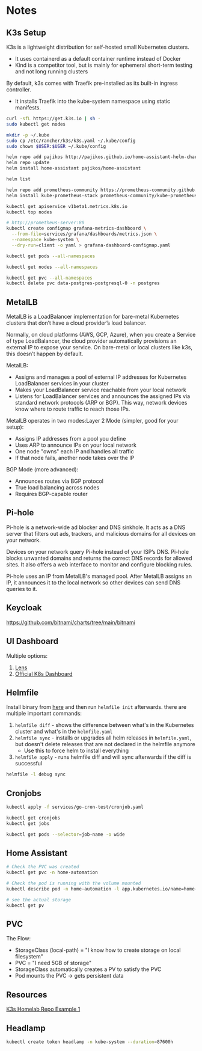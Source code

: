 # Notes

## K3s Setup

K3s is a lightweight distribution for self-hosted small Kubernetes clusters.

- It uses containerd as a default container runtime instead of Docker
- Kind is a competitor tool, but is mainly for ephemeral short-term testing and not long running clusters

By default, k3s comes with Traefik pre-installed as its built-in ingress controller.

- It installs Traefik into the kube-system namespace using static manifests.

```sh
curl -sfL https://get.k3s.io | sh -
sudo kubectl get nodes

mkdir -p ~/.kube
sudo cp /etc/rancher/k3s/k3s.yaml ~/.kube/config
sudo chown $USER:$USER ~/.kube/config

helm repo add pajikos http://pajikos.github.io/home-assistant-helm-chart/
helm repo update
helm install home-assistant pajikos/home-assistant

helm list

helm repo add prometheus-community https://prometheus-community.github.io/helm-charts
helm install kube-prometheus-stack prometheus-community/kube-prometheus-stack --namespace monitoring --create-namespace

kubectl get apiservice v1beta1.metrics.k8s.io
kubectl top nodes

# http://prometheus-server:80
kubectl create configmap grafana-metrics-dashboard \
  --from-file=services/grafana/dashboards/metrics.json \
  --namespace kube-system \
  --dry-run=client -o yaml > grafana-dashboard-configmap.yaml

kubectl get pods --all-namespaces

kubectl get nodes --all-namespaces

kubectl get pvc --all-namespaces
kubectl delete pvc data-postgres-postgresql-0 -n postgres
```

## MetalLB

MetalLB is a LoadBalancer implementation for bare-metal Kubernetes clusters that don’t have a cloud provider’s load balancer.

Normally, on cloud platforms (AWS, GCP, Azure), when you create a Service of type LoadBalancer, the cloud provider automatically provisions an external IP to expose your service. On bare-metal or local clusters like k3s, this doesn’t happen by default.

MetalLB:

- Assigns and manages a pool of external IP addresses for Kubernetes LoadBalancer services in your cluster
- Makes your LoadBalancer service reachable from your local network
- Listens for LoadBalancer services and announces the assigned IPs via standard network protocols (ARP or BGP). This way, network devices know where to route traffic to reach those IPs.

MetalLB operates in two modes:Layer 2 Mode (simpler, good for your setup):

- Assigns IP addresses from a pool you define
- Uses ARP to announce IPs on your local network
- One node "owns" each IP and handles all traffic
- If that node fails, another node takes over the IP

BGP Mode (more advanced):

- Announces routes via BGP protocol
- True load balancing across nodes
- Requires BGP-capable router

## Pi-hole

Pi-hole is a network-wide ad blocker and DNS sinkhole. It acts as a DNS server that filters out ads, trackers, and malicious domains for all devices on your network.

Devices on your network query Pi-hole instead of your ISP’s DNS. Pi-hole blocks unwanted domains and returns the correct DNS records for allowed sites. It also offers a web interface to monitor and configure blocking rules.

Pi-hole uses an IP from MetalLB's managed pool. After MetalLB assigns an IP, it announces it to the local network so other devices can send DNS queries to it.

## Keycloak

https://github.com/bitnami/charts/tree/main/bitnami

## UI Dashboard

Multiple options:

1. [Lens](https://k8slens.dev/)
2. [Official K8s Dashboard](https://kubernetes.io/docs/tasks/access-application-cluster/web-ui-dashboard/)

## Helmfile

Install binary from [here](https://github.com/helmfile/helmfile) and then run `helmfile init` afterwards. there are multiple important commands:

1. `helmfile diff` - shows the difference between what's in the Kubernetes cluster and what's in the `helmfile.yaml`
2. `helmfile sync` - installs or upgrades all helm releases in `helmfile.yaml`, but doesn't delete releases that are not declared in the helmfile anymore
   - Use this to force helm to install everything
3. `helmfile apply` - runs helmfile diff and will sync afterwards if the diff is successful

```sh
helmfile -l debug sync

```

## Cronjobs

```sh
kubectl apply -f services/go-cron-test/cronjob.yaml

kubectl get cronjobs
kubectl get jobs

kubectl get pods --selector=job-name -o wide

```

## Home Assistant

```sh
# Check the PVC was created
kubectl get pvc -n home-automation

# Check the pod is running with the volume mounted
kubectl describe pod -n home-automation -l app.kubernetes.io/name=home-assistant

# see the actual storage
kubectl get pv
```

## PVC

The Flow:

- StorageClass (local-path) = "I know how to create storage on local filesystem"
- PVC = "I need 5GB of storage"
- StorageClass automatically creates a PV to satisfy the PVC
- Pod mounts the PVC → gets persistent data

## Resources

[K3s Homelab Repo Example 1](https://github.com/humansoftware/self-host-saas-k3s)

## Headlamp

```sh
kubectl create token headlamp -n kube-system --duration=87600h
```
